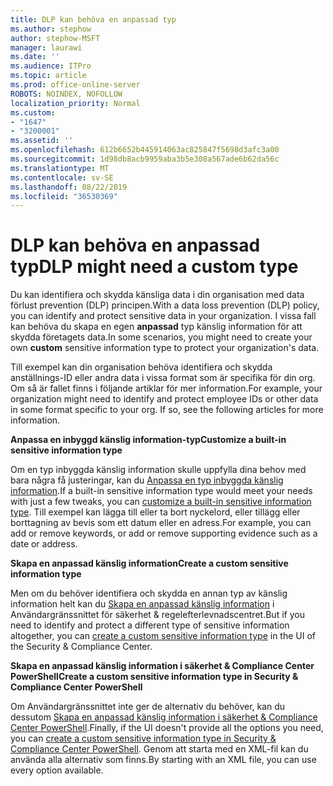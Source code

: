 ```yaml
---
title: DLP kan behöva en anpassad typ
ms.author: stephow
author: stephow-MSFT
manager: laurawi
ms.date: ''
ms.audience: ITPro
ms.topic: article
ms.prod: office-online-server
ROBOTS: NOINDEX, NOFOLLOW
localization_priority: Normal
ms.custom:
- "1647"
- "3200001"
ms.assetid: ''
ms.openlocfilehash: 612b6652b445914063ac825847f5698d3afc3a00
ms.sourcegitcommit: 1d98db8acb9959aba3b5e308a567ade6b62da56c
ms.translationtype: MT
ms.contentlocale: sv-SE
ms.lasthandoff: 08/22/2019
ms.locfileid: "36530369"
---
```

# <a name="dlp-might-need-a-custom-type"></a><span data-ttu-id="5cedb-102">DLP kan behöva en anpassad typ</span><span class="sxs-lookup"><span data-stu-id="5cedb-102">DLP might need a custom type</span></span>

<span data-ttu-id="5cedb-103">Du kan identifiera och skydda känsliga data i din organisation med data förlust prevention (DLP) principen.</span><span class="sxs-lookup"><span data-stu-id="5cedb-103">With a data loss prevention (DLP) policy, you can identify and protect sensitive data in your organization.</span></span> <span data-ttu-id="5cedb-104">I vissa fall kan behöva du skapa en egen **anpassad** typ känslig information för att skydda företagets data.</span><span class="sxs-lookup"><span data-stu-id="5cedb-104">In some scenarios, you might need to create your own **custom** sensitive information type to protect your organization's data.</span></span>

<span data-ttu-id="5cedb-105">Till exempel kan din organisation behöva identifiera och skydda anställnings-ID eller andra data i vissa format som är specifika för din org. Om så är fallet finns i följande artiklar för mer information.</span><span class="sxs-lookup"><span data-stu-id="5cedb-105">For example, your organization might need to identify and protect employee IDs or other data in some format specific to your org. If so, see the following articles for more information.</span></span>
  
 <span data-ttu-id="5cedb-106">**Anpassa en inbyggd känslig information-typ**</span><span class="sxs-lookup"><span data-stu-id="5cedb-106">**Customize a built-in sensitive information type**</span></span>
  
<span data-ttu-id="5cedb-107">Om en typ inbyggda känslig information skulle uppfylla dina behov med bara några få justeringar, kan du [Anpassa en typ inbyggda känslig information](https://docs.microsoft.com/office365/securitycompliance/customize-a-built-in-sensitive-information-type).</span><span class="sxs-lookup"><span data-stu-id="5cedb-107">If a built-in sensitive information type would meet your needs with just a few tweaks, you can [customize a built-in sensitive information type](https://docs.microsoft.com/office365/securitycompliance/customize-a-built-in-sensitive-information-type).</span></span> <span data-ttu-id="5cedb-108">Till exempel kan lägga till eller ta bort nyckelord, eller tillägg eller borttagning av bevis som ett datum eller en adress.</span><span class="sxs-lookup"><span data-stu-id="5cedb-108">For example, you can add or remove keywords, or add or remove supporting evidence such as a date or address.</span></span>
  
 <span data-ttu-id="5cedb-109">**Skapa en anpassad känslig information**</span><span class="sxs-lookup"><span data-stu-id="5cedb-109">**Create a custom sensitive information type**</span></span>
  
<span data-ttu-id="5cedb-110">Men om du behöver identifiera och skydda en annan typ av känslig information helt kan du [Skapa en anpassad känslig information](https://docs.microsoft.com/office365/securitycompliance/create-a-custom-sensitive-information-type) i Användargränssnittet för säkerhet & regelefterlevnadscentret.</span><span class="sxs-lookup"><span data-stu-id="5cedb-110">But if you need to identify and protect a different type of sensitive information altogether, you can [create a custom sensitive information type](https://docs.microsoft.com/office365/securitycompliance/create-a-custom-sensitive-information-type) in the UI of the Security & Compliance Center.</span></span>
  
<span data-ttu-id="5cedb-111">**Skapa en anpassad känslig information i säkerhet & Compliance Center PowerShell**</span><span class="sxs-lookup"><span data-stu-id="5cedb-111">**Create a custom sensitive information type in Security & Compliance Center PowerShell**</span></span>

<span data-ttu-id="5cedb-112">Om Användargränssnittet inte ger de alternativ du behöver, kan du dessutom [Skapa en anpassad känslig information i säkerhet & Compliance Center PowerShell](https://docs.microsoft.com/office365/securitycompliance/create-a-custom-sensitive-information-type-in-scc-powershell).</span><span class="sxs-lookup"><span data-stu-id="5cedb-112">Finally, if the UI doesn't provide all the options you need, you can [create a custom sensitive information type in Security & Compliance Center PowerShell](https://docs.microsoft.com/office365/securitycompliance/create-a-custom-sensitive-information-type-in-scc-powershell).</span></span> <span data-ttu-id="5cedb-113">Genom att starta med en XML-fil kan du använda alla alternativ som finns.</span><span class="sxs-lookup"><span data-stu-id="5cedb-113">By starting with an XML file, you can use every option available.</span></span>
